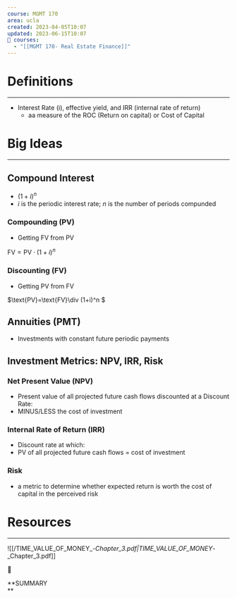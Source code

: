 ```yaml
---
course: MGMT 170
area: ucla
created: 2023-04-05T10:07
updated: 2023-06-15T10:07
📕 courses:
  - "[[MGMT 170- Real Estate Finance]]"
---
```

# Definitions

---

- Interest Rate (i), effective yield, and IRR (internal rate of return)
    - aa measure of the ROC (Return on capital) or Cost of Capital

# Big Ideas

---

## Compound Interest

- $(1+i)^n$﻿
- $i$﻿ is the periodic interest rate; $n$﻿ is the number of periods compunded

### Compounding (PV)

- Getting FV from PV

$\text{FV}=\text{PV}\cdot (1+i)^n$

### Discounting (FV)

- Getting PV from FV

$\text{PV}=\text{FV}\div (1+i)^n $

## Annuities (PMT)

- Investments with constant future periodic payments

## Investment Metrics: NPV, IRR, Risk

### Net Present Value (NPV)

- Present value of all projected future cash flows discounted at a Discount Rate:
- MINUS/LESS the cost of investment

### Internal Rate of Return (IRR)

- Discount rate at which:
- PV of all projected future cash flows = cost of investment

### Risk

- a metric to determine whether expected return is worth the cost of capital in the perceived risk

  

# Resources

---

![[/TIME_VALUE_OF_MONEY_-_Chapter_3.pdf|TIME_VALUE_OF_MONEY_-_Chapter_3.pdf]]

📌

**SUMMARY  
**